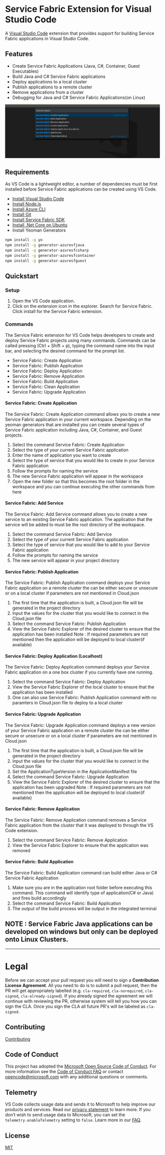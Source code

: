 # Service Fabric Extension for Visual Studio Code

A [Visual Studio Code](https://code.visualstudio.com/) extension that provides
support for building Service Fabric applications in Visual Studio Code.

## Features

-   Create Service Fabric Applications (Java, C#, Container, Guest Executables)
-   Build Java and C# Service Fabric applications
-   Deploy applications to a local cluster
-   Publish applications to a remote cluster
-   Remove applications from a cluster
-   Debugging for Java and C# Service Fabric Applications(on Linux)

![Service Fabric Commands in Visual Studio Code](./media/sf-commands.png)

## Requirements

As VS Code is a lightweight editor, a number of dependencies must be first
installed before Service Fabric applications can be created using VS Code.

-   [Install Visual Studio Code](https://code.visualstudio.com/)
-   [Install Node.js](https://nodejs.org/en/)
-   [Install Azure CLI](https://docs.microsoft.com/en-us/cli/azure/install-azure-cli?view=azure-cli-latest)
-   [Install Git](https://git-scm.com/)
-   [Install Service Fabric SDK](https://docs.microsoft.com/en-us/azure/service-fabric/service-fabric-get-started)
-   [Install .Net Core on Ubuntu](https://www.microsoft.com/net/learn/get-started/linuxredhat)
-   Install Yeoman Generators

```sh
npm install -g yo
npm install -g generator-azuresfjava
npm install -g generator-azuresfcsharp
npm install -g generator-azuresfcontainer
npm install -g generator-azuresfguest
```

## Quickstart

### Setup

1. Open the VS Code application.
2. Click on the extension icon in the explorer. Search for Service Fabric. Click
   install for the Service Fabric extension.

### Commands

The Service Fabric extension for VS Code helps developers to create and deploy
Service Fabric projects using many commands. Commands can be called pressing
(Ctrl + Shift + p), typing the command name into the input bar, and selecting
the desired command for the prompt list.

-   Service Fabric: Create Application
-   Service Fabric: Publish Application
-   Service Fabric: Deploy Application
-   Service Fabric: Remove Application
-   Service Fabric: Build Application
-   Service Fabric: Clean Application
-   Service Fabric: Upgrade Application

#### Service Fabric: Create Application

The Service Fabric: Create Application command allows you to create a new
Service Fabric application in your current workspace. Depending on the yeoman
generators that are installed you can create several types of Service Fabric
application including Java, C#, Container, and Guest projects.

1.  Select the command Service Fabric: Create Application
2.  Select the type of your current Service Fabric application
3.  Enter the name of application you want to create
4.  Select the type of service that you would like to create in your Service
    Fabric application
5.  Follow the prompts for naming the service
6.  The new Service Fabric application will appear in the workspace
7.  Open the new folder so that this becomes the root folder in the workspace
    and you can continue executing the other commands from here

#### Service Fabric: Add Service

The Service Fabric: Add Service command allows you to create a new service to an
existing Service Fabric application. The application that the service will be
added to must be the root directory of the workspace.

1.  Select the command Service Fabric: Add Service
2.  Select the type of your current Service Fabric application
3.  Select the type of service that you would like to add to your Service Fabric
    application
4.  Follow the prompts for naming the service
5.  The new service will appear in your project directory

#### Service Fabric: Publish Application

The Service Fabric: Publish Application command deploys your Service Fabric
application on a remote cluster the can be either secure or unsecure or on a
local cluster if parameters are not mentioned in Cloud.json

1.  The first time that the application is built, a Cloud.json file will be
    generated in the project directory
2.  Input the values for the cluster that you would like to connect in the
    Cloud.json file
3.  Select the command Service Fabric: Publish Application
4.  View the Service Fabric Explorer of the desired cluster to ensure that the
    application has been installed Note : If required parameters are not
    mentioned then the application will be deployed to local cluster(if
    available)

#### Service Fabric: Deploy Application (Localhost)

The Service Fabric: Deploy Application command deploys your Service Fabric
application on a one box cluster if you currently have one running.

1.  Select the command Service Fabric: Deploy Application
2.  View the Service Fabric Explorer of the local cluster to ensure that the
    application has been installed
3.  One can also use Service Fabric: Publish Application command with no
    paramters in Cloud.json file to deploy to a local cluster

#### Service Fabric: Upgrade Application

The Service Fabric: Upgrade Application command deploys a new version of your
Service Fabric application on a remote cluster the can be either secure or
unsecure or on a local cluster if parameters are not mentioned in Cloud.json

1.  The first time that the application is built, a Cloud.json file will be
    generated in the project directory
2.  Input the values for the cluster that you would like to connect in the
    Cloud.json file
3.  Set the ApplicationTypeVersion in the ApplicationManifest file
4.  Select the command Service Fabric: Upgrade Application
5.  View the Service Fabric Explorer of the desired cluster to ensure that the
    application has been upgraded Note : If required parameters are not
    mentioned then the application will be deployed to local cluster(if
    available)

#### Service Fabric: Remove Application

The Service Fabric: Remove Application command removes a Service Fabric
application from the cluster that it was deployed to through the VS Code
extension.

1.  Select the command Service Fabric: Remove Application
2.  View the Service Fabric Explorer to ensure that the application was removed

#### Service Fabric: Build Application

The Service Fabric: Build Application command can build either Java or C#
Service Fabric Application

1.  Make sure you are in the application root folder before executing this
    command. This command will identify type of application(C# or Java) and
    fires build accordingly
2.  Select the command Service Fabric: Build Application
3.  The output of the build process will be output in the integrated terminal

## NOTE : Service Fabric Java applications can be developed on windows but only can be deployed onto Linux Clusters.

---

# Legal

Before we can accept your pull request you will need to sign a **Contribution
License Agreement**. All you need to do is to submit a pull request, then the PR
will get appropriately labelled (e.g. `cla-required`, `cla-norequired`,
`cla-signed`, `cla-already-signed`). If you already signed the agreement we will
continue with reviewing the PR, otherwise system will tell you how you can sign
the CLA. Once you sign the CLA all future PR's will be labeled as `cla-signed`.

## Contributing

[Contributing](https://github.com/Microsoft/vscode-service-fabric-reliable-services/blob/master/CONTRIBUTING.md)

## Code of Conduct

This project has adopted the
[Microsoft Open Source Code of Conduct](https://opensource.microsoft.com/codeofconduct/).
For more information see the
[Code of Conduct FAQ](https://opensource.microsoft.com/codeofconduct/faq/) or
contact [opencode@microsoft.com](mailto:opencode@microsoft.com) with any
additional questions or comments.

## Telemetry

VS Code collects usage data and sends it to Microsoft to help improve our
products and services. Read our
[privacy statement](https://go.microsoft.com/fwlink/?LinkID=528096&clcid=0x409)
to learn more. If you don’t wish to send usage data to Microsoft, you can set
the `telemetry.enableTelemetry` setting to `false`. Learn more in our
[FAQ](https://code.visualstudio.com/docs/supporting/faq#_how-to-disable-telemetry-reporting).

## License

[MIT](LICENSE)
